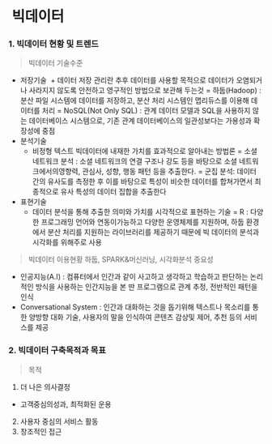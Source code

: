#  빅데이터
### 1. 빅데이터 현황 및 트렌드
> 빅데이터 기술수준
* 저장기술
  + 데이터 저장 관리란 추후 데이터를 사용할 목적으로 데이터가 오염되거나 사라지지 않도록 안전하고 영구적인 방법으로 보관해 두는것
    = 하둡(Hadoop) :분산 파일 시스템에 데이터를 저장하고, 분산 처리 시스템인 맵리듀스를 이용해 데이터를 처리
    = NoSQL(Not Only SQL) : 관계 데이터 모델과 SQL을 사용하지 않는 데이터베이스 시스템으로, 기존 관계 데이터베이스의 일관성보다는 가용성과 확장성에 중점
* 분석기술
  + 비정형 텍스트 빅데이터에 내재한 가치를 효과적으로 알아내는 방법론
    = 소셜 네트워크 분석 : 소셜 네트워크의 연결 구조나 강도 등을 바탕으로 소셜 네트워크에서의영향력, 관심사, 성향, 행동 패턴 등을 추출한다.
    = 군집 분석: 데이터 간의 유사도를 측정한 후 이를 바탕으로 특성이 비슷한 데이터를 합쳐가면서 최종적으로 유사 특성의 데이터 집합을 추출한다
* 표현기술
  + 데이터 분석을 통해 추출한 의미와 가치를 시각적으로 표현하는 기술
    = R : 다양한 프로그래밍 언어와 연동이가능하고 다양한 운영체제를 지원하며, 하둡 환경에서 분산 처리를 지원하는 라이브러리를 제공하기 때문에 빅 데이터의 분석과 시각화를 위해주로 사용

> 빅데이터 이용현황
하둡, SPARK&머신러닝, 시각화분석 중요성
* 인공지능(A.I) : 컴퓨터에서 인간과 같이 사고하고 생각하고 학습하고 판단하는 논리적인 방식을 사용하는 인간지능을 본 딴 프로그램으로 관계 추정, 전반적인 패턴을 인식
* Conversational System : 인간과 대화하는 것을 돕기위해 텍스트나 목소리를 통한 양방향 대화 기술, 사용자의 말을 인식하여 콘텐츠 감상및 제어, 추천 등의 서비스를 제공

### 2. 빅데이터 구축목적과 목표
>목적
1. 더 나은 의사결정
+ 고객중심의성과, 최적화된 운용
2. 사용자 중심의 서비스 활동
3. 창조적인 접근
